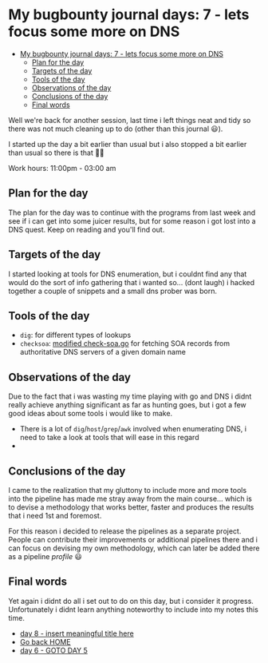 # My bugbounty journal days: 7 - lets focus some more on DNS
- [My bugbounty journal days: 7 - lets focus some more on DNS](#my-bugbounty-journal-days-7---lets-focus-some-more-on-dns)
  - [Plan for the day](#plan-for-the-day)
  - [Targets of the day](#targets-of-the-day)
  - [Tools of the day](#tools-of-the-day)
  - [Observations of the day](#observations-of-the-day)
  - [Conclusions of the day](#conclusions-of-the-day)
  - [Final words](#final-words)

Well we're back for another session, last time i left things neat and tidy so there was not much cleaning up to do (other than this journal :smiley:).

I started up the day a bit earlier than usual but i also stopped a bit earlier than usual so there is that :man_shrugging:

Work hours: 11:00pm - 03:00 am

## Plan for the day
The plan for the day was to continue with the programs from last week and see if i can get into some juicer results, but for some reason i got lost into a DNS quest. Keep on reading and you'll find out.

## Targets of the day
I started looking at tools for DNS enumeration, but i couldnt find any that would do the sort of info gathering that i wanted so... (dont laugh) i hacked together a couple of snippets and a small dns prober was born.


## Tools of the day
* `dig`: for different types of lookups
* `checksoa`: [modified check-soa.go](https://github.com/darkoperator/golang-dns/blob/master/contrib/check-soa/check-soa.go) for fetching SOA records from authoritative DNS servers of a given domain name


## Observations of the day
Due to the fact that i was wasting my time playing with go and DNS i didnt really achieve anything significant as far as hunting goes, but i got a few good ideas about some tools i would like to make.
* There is a lot of `dig`/`host`/`grep`/`awk` involved when enumerating DNS, i need to take a look at tools that will ease in this regard
*

## Conclusions of the day
I came to the realization that my gluttony to include more and more tools into the pipeline has made me stray away from the main course... which is to devise a methodology that works better, faster and produces the results that i need 1st and foremost.

For this reason i decided to release the pipelines as a separate project. People can contribute their improvements or additional pipelines there and i can focus on devising my own methodology, which can later be added there as a pipeline _profile_ :smiley:

## Final words
Yet again i didnt do all i set out to do on this day, but i consider it progress. Unfortunately i didnt learn anything noteworthy to include into my notes this time.

- [day 8 - insert meaningful title here](day8.md)
- [Go back HOME](../)
- [day 6 - GOTO DAY 5](day6.md)